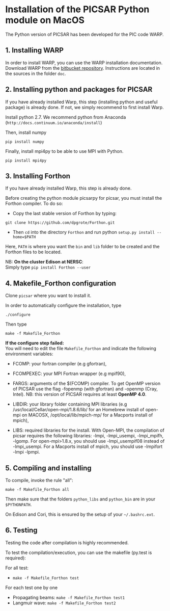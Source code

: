 # **Installation of the PICSAR Python module on MacOS**

The Python version of PICSAR has been developed for the PIC code WARP.

## **1. Installing WARP**

In order to install WARP, you can use the WARP installation documentation.
Download WARP from the [bitbucket repository](https://bitbucket.org/berkeleylab/warp).
Instructions are located in the sources in the folder `doc`.

## **2. Installing python and packages for PICSAR**

If you have already installed Warp, 
this step (installing python and useful package) is already done.
If not, we simply recommend to first install Warp.

Install python 2.7.
We recommend python from Anaconda (`http://docs.continuum.io/anaconda/install`)

Then, install numpy

```
pip install numpy
```

Finally, install mpi4py to be able to use MPI with Python.

```
pip install mpi4py
```

## **3. Installing Forthon**

If you have already installed Warp, this step is already done.

Before creating the python module picsarpy for picsar, 
you must install the Forthon compiler. 
To do so: 

* Copy the last stable version of Forthon by typing:
```
git clone https://github.com/dpgrote/Forthon.git
```

* Then `cd` into the directory `Forthon` and run python `setup.py install --home=$PATH`

Here, `PATH` is where you want the `bin` and `lib` folder to be created 
and the Forthon files to be located.

NB: **On the cluster Edison at NERSC**:  
Simply type `pip install Forthon --user`

## **4. Makefile_Forthon configuration**

Clone `picsar` where you want to install it.

In order to automatically configure the installation, type
```
./configure
```

Then type
```
make -f Makefile_Forthon
```

**If the configure step failed:**   
You will need to edit the file `Makefile_Forthon` and indicate the following environment variables:

- FCOMP: your fortran compiler (e.g gfortran),

- FCOMPEXEC: your MPI Fortran wrapper (e.g mpif90),

- FARGS: arguments of the $(FCOMP) compiler. To get OpenMP version of PICSAR use the flag -fopenmp (with gfortran) and -openmp (Cray, Intel). NB: this version of PICSAR requires at least **OpenMP 4.0**.  

- LIBDIR: your library folder containing MPI libraries (e.g /usr/local/Cellar/open-mpi/1.8.6/lib/ for an Homebrew install of open-mpi on MACOSX, /opt/local/lib/mpich-mp/ for a Macports install of mpich),

- LIBS: required libraries for the install. With Open-MPI, the compilation of picsar requires the following libraries: -lmpi, -lmpi_usempi, -lmpi_mpifh, -lgomp. For open-mpi>1.8.x, you should use -lmpi_usempif08 instead of -lmpi_usempi. For a Macports install of mpich, you should use -lmpifort -lmpi -lpmpi.   



## **5. Compiling and installing**


To compile, invoke the rule "all": 
```
make -f Makefile_Forthon all
```
Then make sure that the folders `python_libs` and `python_bin` are in
your `$PYTHONPATH`.

On Edison and Cori, this is ensured by the setup of your `~/.bashrc.ext`.

## **6. Testing**

Testing the code after compilation is highly recommended.

To test the compilation/execution, you can use the makefile (py.test is required):

  For all test:
  - `make -f Makefile_Forthon test`

  For each test one by one
  - Propagating beams:       `make -f Makefile_Forthon test1`
  - Langmuir wave:           `make -f Makefile_Forthon test2`

